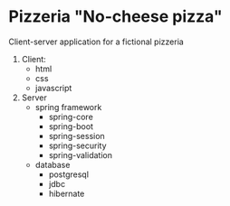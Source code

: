 # Pizzeria "No-cheese pizza"
Client-server application for a fictional pizzeria

1. Client: 
   * html
   * css
   * javascript
2. Server  
   * spring framework
     * spring-core 
     * spring-boot
     * spring-session
     * spring-security
     * spring-validation
   * database
     * postgresql
     * jdbc
     * hibernate
